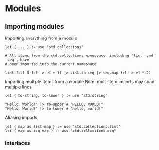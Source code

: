 # Modules

## Importing modules

Importing everything from a module

```aml
let { ... } := use "std.collections"

# All items from the std.collections namespace, including `list` and `seq`, have
# been imported into the current namespace

list.fill 3 (el -> el + 1) |> list.to-seq |> seq.map (el -> el * 2)
```

Importing multiple items from a module
Note: multi-item imports may span multiple lines

```aml
let { to-string, to-lower } := use "std.string"

"Hello, World!" |> to-upper # "HELLO, WORLD!"
"Hello, World!" |> to-lower # "hello, world!"
```

Aliasing imports

```aml
let { map as list-map } := use "std.collections.list"
let { map as seq-map } := use "std.collections.seq"
```

### Interfaces
